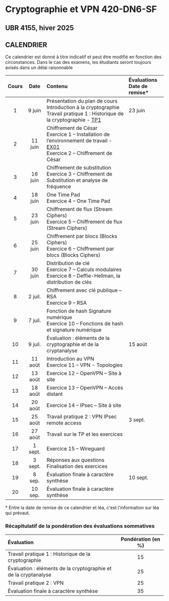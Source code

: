 # Cryptographie et VPN 420-DN6-SF

## UBR 4155, hiver 2025

## CALENDRIER

Ce calendrier est donné à titre indicatif et peut être modifié en fonction des circonstances. Dans le cas des examens, les étudiants seront toujours avisés dans un délai raisonnable

| Cours | Date | Contenu | Évaluations<br> Date de remise* |
| :---: | :---: | :--- | :--- |
| 1 | 9 juin | Présentation du plan de cours<br>  Introduction à la cryptographie<br>  Travail pratique 1 : Historique de la cryptographie - [TP1](TPs/TP1_Recherche.md) | 23 juin |
| 2 | 11 juin | Chiffrement de César<br>  Exercice 1 – Installation de l’environnement de travail - [EX01](Exercices/Exercice01_InstallationEnvironnementTravail.md)<br>  Exercice 2 – Chiffrement de César |  |
| 3 | 16 juin | Chiffrement de substitution<br>  Exercice 3 – Chiffrement de Substitution et analyse de fréquence |  |
| 4 | 18 juin | One Time Pad<br>  Exercice 4 – One Time Pad |  |
| 5 | 23 juin | Chiffrement de flux (Stream Ciphers)<br>  Exercice 5 – Chiffrement de flux (Stream Ciphers) | |
| 6 | 25 juin | Chiffrement par blocs (Blocks Ciphers)<br>  Exercice 6 – Chiffrement par blocs (Blocks Ciphers) |  |
| 7 | 30 juin | Distribution de clé<br>  Exercice 7 – Calculs modulaires<br>  Exercice 8 – Deffie-Hellman, la distribution de clés |  |
| 8 | 2 juil. | Chiffrement avec clé publique – RSA<br>  Exercice 9 – RSA |  |
| 9 | 7 juil. | Fonction de hash  Signature numérique<br>  Exercice 10 – Fonctions de hash et signature numérique |  |
| 10 | 9 juil. | Évaluation : éléments de la cryptographie et de la cryptanalyse | 15 août |
| 11 | 11 août | Introduction au VPN<br>  Exercice 11 – VPN - Topologies |  |
| 12 | 13 août | Exercice 12 – OpenVPN – Site à site |  |
| 13 | 18 août | Exercice 13 – OpenVPN – Accès distant |  |
| 14 | 20 août | Exercice 14 – IPsec – Site à site |  |
| 15 | 25 août | Travail pratique 2 : VPN  IPsec remote access | 3 sept. |
| 16 | 27 août | Travail sur le TP et les exercices |  |
| 17 | 1 sept. | Exercice 15 – Wireguard |  |
| 18 | 3 sept. | Réponses aux questions<br>  Finalisation des exercices |  |
| 19 | 8 sep. | Évaluation finale à caractère synthèse | 10 sept. |
| 20 | 10 sep. | Évaluation finale à caractère synthèse |  |  

\* Entre la date de remise de ce calendrier et léa, c'est l'information sur léa qui prévaut.

### Récapitulatif de la pondération des évaluations sommatives

| Évaluation | Pondération (en %) |
| :--- | :---: |
| Travail pratique 1 : Historique de la cryptographie | 15 |
| Évaluation : éléments de la cryptographie et de la cryptanalyse | 25 |
| Travail pratique 2 : VPN | 25 |
| Évaluation finale à caractère synthèse | 35 |
